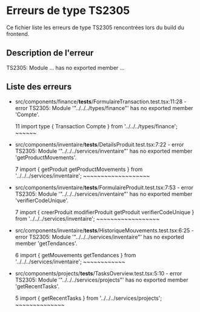 # Erreurs de type TS2305

Ce fichier liste les erreurs de type TS2305 rencontrées lors du build du frontend.

## Description de l'erreur

TS2305: Module ... has no exported member ...

## Liste des erreurs

- src/components/finance/__tests__/FormulaireTransaction.test.tsx:11:28 - error TS2305: Module '"../../../types/finance"' has no exported member 'Compte'.

  11 import type { Transaction Compte } from '../../../types/finance';
                                ~~~~~~

- src/components/inventaire/__tests__/DetailsProduit.test.tsx:7:22 - error TS2305: Module '"../../../services/inventaire"' has no exported member 'getProductMovements'.

  7 import { getProduit getProductMovements } from '../../../services/inventaire';
                         ~~~~~~~~~~~~~~~~~~~

- src/components/inventaire/__tests__/FormulaireProduit.test.tsx:7:53 - error TS2305: Module '"../../../services/inventaire"' has no exported member 'verifierCodeUnique'.

  7 import { creerProduit modifierProduit getProduit verifierCodeUnique } from '../../../services/inventaire';
                                                        ~~~~~~~~~~~~~~~~~~

- src/components/inventaire/__tests__/HistoriqueMouvements.test.tsx:6:25 - error TS2305: Module '"../../../services/inventaire"' has no exported member 'getTendances'.

  6 import { getMouvements getTendances } from '../../../services/inventaire';
                            ~~~~~~~~~~~~

- src/components/projects/__tests__/TasksOverview.test.tsx:5:10 - error TS2305: Module '"../../../services/projects"' has no exported member 'getRecentTasks'.

  5 import { getRecentTasks } from '../../../services/projects';
             ~~~~~~~~~~~~~~
